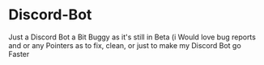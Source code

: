 # Discord-Bot
Just a Discord Bot a Bit Buggy as it's still in Beta (i Would love bug reports and or any Pointers as to fix, clean, or just to make my Discord Bot go Faster
